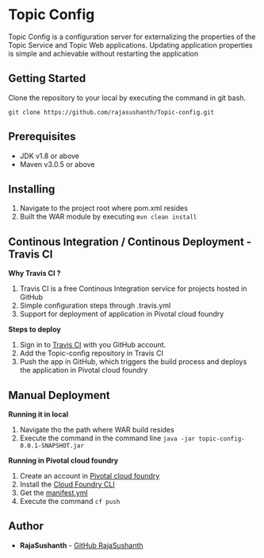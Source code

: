 # Topic Config

Topic Config is a configuration server for externalizing the properties of the Topic Service and Topic Web applications. Updating application properties is simple and achievable without restarting the application 

## Getting Started

Clone the repository to your local by executing the command in git bash.

```git clone https://github.com/rajasushanth/Topic-config.git```

## Prerequisites

* JDK v1.8 or above
* Maven v3.0.5 or above

## Installing

1. Navigate to the project root where pom.xml resides
2. Built the WAR module by executing ```mvn clean install```

## Continous Integration / Continous Deployment - Travis CI
**Why Travis CI ?**

1. Travis CI is a free Continous Integration service for projects hosted in GitHub
2. Simple configuration steps through .travis.yml 
3. Support for deployment of application in Pivotal cloud foundry

**Steps to deploy**
1. Sign in to [Travis CI](https://travis-ci.org/) with you GitHub account.
2. Add the Topic-config repository in Travis CI
3. Push the app in GitHub, which triggers the build process and deploys the application in Pivotal cloud foundry

## Manual Deployment 
**Running it in local**

1. Navigate tho the path where WAR build resides
2. Execute the command in the command line
```java -jar topic-config-0.0.1-SNAPSHOT.jar```

**Running in Pivotal cloud foundry**
1. Create an account in [Pivotal cloud foundry](https://login.run.pivotal.io/login)
2. Install the [Cloud Foundry CLI](https://docs.cloudfoundry.org/cf-cli/install-go-cli.html)
3. Get the [manifest.yml](https://github.com/rajasushanth/Topic-manifest/blob/master/topic-config/manifest.yml)
4. Execute the command ```cf push```

## Author

* **RajaSushanth** - [GitHub RajaSushanth](https://github.com/rajasushanth)
